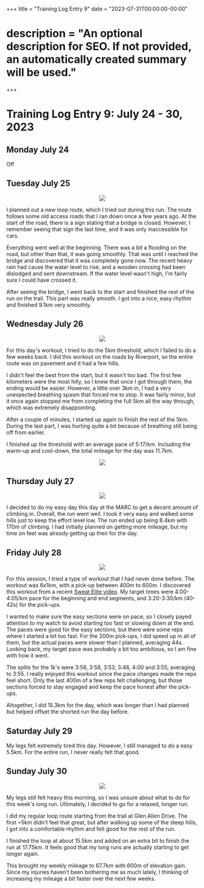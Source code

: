 +++
title = "Training Log Entry 9"
date = "2023-07-31T00:00:00-00:00"
# description = "An optional description for SEO. If not provided, an automatically created summary will be used."
+++


# Training Log Entry 9:  July 24 - 30, 2023

## Monday July 24

Off

## Tuesday July 25

<div style="text-align:center"><img src="/images/posts/training/2023/9/1.png.webp" /></div>

I planned out a new loop route, which I tried out during this run.
The route follows some old access roads that I ran down once a few years ago.
At the start of the road, there is a sign stating that a bridge is closed.
However, I remember seeing that sign the last time, and it was only inaccessible for cars.

Everything went well at the beginning.
There was a bit a flooding on the road, but other than that, it was going smoothly.
That was until I reached the bridge and discovered that it was completely gone now.
The recent heavy rain had cause the water level to rise, and a wooden crossing had been dislodged and sent downstream.
If the water level wasn't high, I'm fairly sure I could have crossed it.

After seeing the bridge, I went back to the start and finished the rest of the run on the trail.
This part was really smooth.
I got into a nice, easy rhythm and finished 9.1km very smoothly.

## Wednesday July 26

<div style="text-align:center"><img src="/images/posts/training/2023/9/2.png.webp" /></div>

For this day's workout, I tried to do the 5km threshold, which I failed to do a few weeks back.
I did this workout on the roads by Riverport, so the entire route was on pavement and it had a few hills.

I didn't feel the best from the start, but it wasn't too bad.
The first few kilometers were the most hilly, so I knew that once I got through them, the ending would be easier.
However, a little over 3km in, I had a very unexpected breathing spasm that forced me to stop.
It was fairly minor, but it once again stopped me from completing the full 5km all the way through, which was extremely disappointing.

After a couple of minutes, I started up again to finish the rest of the 5km.
During the last part, I was hurting quite a bit because of breathing still being off from earlier.

I finished up the threshold with an average pace of 5:17/km.
Including the warm-up and cool-down, the total mileage for the day was 11.7km.


<div style="text-align:center"><img src="/images/gallery/2023/27.jpg.webp" ></div>

## Thursday July 27

<div style="text-align:center"><img src="/images/posts/training/2023/9/3.png.webp" /></div>

I decided to do my easy day this day at the MARC to get a decent amount of climbing in.
Overall, the run went well.
I took it very easy and walked some hills just to keep the effort level low.
The run ended up being 8.4km with 170m of climbing.
I had initially planned on getting more mileage, but my time on feet was already getting up their for the day.

## Friday July 28

<div style="text-align:center"><img src="/images/posts/training/2023/9/4.png.webp" /></div>

For this session, I tried a type of workout that I had never done before.
The workout was 6x1km, with a pick-up between 400m to 600m. 
I discovered this workout from a recent [Sweat Elite video](https://youtu.be/Ya4zrY1RTKc).
My target times were 4:00-4:05/km pace for the beginning and end segments, and 3:20-3:30/km (40-42s) for the pick-ups.

I wanted to make sure the easy sections were on pace, so I closely payed attention to my watch to avoid starting too fast or slowing down at the end.
The paces were good for the easy sections, but there were some reps where I started a bit too fast.
For the 200m pick-ups, I did speed up in all of them, but the actual paces were slower than I planned, averaging 44s.
Looking back, my target pace was probably a bit too ambitious, so I am fine with how it went.

The splits for the 1k's were 3:56, 3:58, 3:53, 3:46, 4:00 and 3:55, averaging to 3:55.
I really enjoyed this workout since the pace changes made the reps feel short.
Only the last 400m of a few reps felt challenging, but those sections forced to stay engaged and keep the pace honest after the pick-ups.

Altogether, I did 15.3km for the day, which was longer than I had planned but helped offset the shorted run the day before.

## Saturday July 29

My legs felt extremely tired this day.
However, I still managed to do a easy 5.5km.
For the entire run, I never really felt that good.

## Sunday July 30

<div style="text-align:center"><img src="/images/posts/training/2023/9/5.png.webp" /></div>

My legs still felt heavy this morning, so I was unsure about what to do for this week's long run.
Ultimately, I decided to go for a relaxed, longer run.

I did my regular loop route starting from the trail at Glen Allen Drive.
The first ~5km didn't feel that great, but after walking up some of the steep hills, I got into a comfortable rhythm and felt good for the rest of the run.

I finished the loop at about 15.5km and added on an extra bit to finish the run at 17.75km.
It feels good that my long runs are actually starting to get longer again.

This brought my weekly mileage to 67.7km with 600m of elevation gain.
Since my injuries haven't been bothering me as much lately, I thinking of increasing my mileage a bit faster over the next few weeks.

